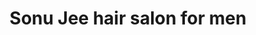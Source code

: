 ---
title: "Sonu Jee hair salon for men"
url: /karachi/sonu-jee-hair-salon-for-men/
shop: hairdresser
---